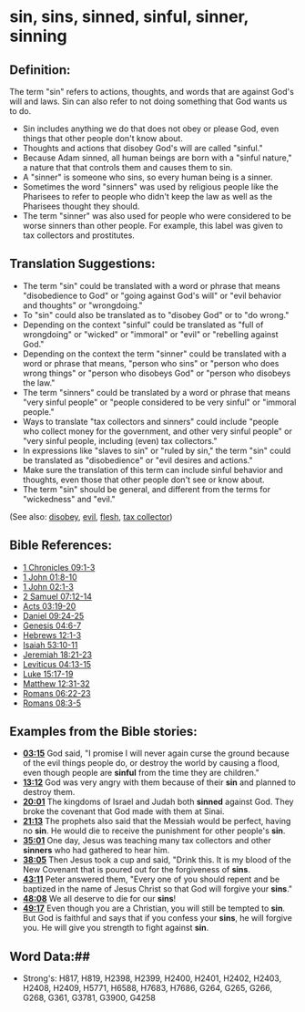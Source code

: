 # sin, sins, sinned, sinful, sinner, sinning #

## Definition: ##

The term "sin" refers to actions, thoughts, and words that are against God's will and laws. Sin can also refer to not doing something that God wants us to do.

* Sin includes anything we do that does not obey or please God, even things that other people don't know about.
* Thoughts and actions that disobey God's will are called "sinful."
* Because Adam sinned, all human beings are born with a "sinful nature," a nature that that controls them and causes them to sin.
* A "sinner" is someone who sins, so every human being is a sinner.
* Sometimes the word "sinners" was used by religious people like the Pharisees to refer to people who didn't keep the law as well as the Pharisees thought they should.
* The term "sinner" was also used for people who were considered to be worse sinners than other people. For example, this label was given to tax collectors and prostitutes.

## Translation Suggestions: ##

* The term "sin" could be translated with a word or phrase that means "disobedience to God" or "going against God's will" or "evil behavior and thoughts" or "wrongdoing."
* To "sin" could also be translated as to "disobey God" or to "do wrong."
* Depending on the context "sinful" could be translated as  "full of wrongdoing" or "wicked" or "immoral" or "evil" or "rebelling against God."
* Depending on the context the term "sinner" could be translated with a word or phrase that means, "person who sins" or "person who does wrong things" or "person who disobeys God" or "person who disobeys the law."
* The term "sinners" could be translated by a word or phrase that means "very sinful people" or "people considered to be very sinful" or "immoral people."
* Ways to translate "tax collectors and sinners" could include "people who collect money for the government, and other very sinful people" or "very sinful people, including (even) tax collectors."
* In expressions like "slaves to sin" or "ruled by sin," the term "sin" could be translated as "disobedience" or "evil desires and actions."
* Make sure the translation of this term can include sinful behavior and thoughts, even those that other people don't see or know about.
* The term "sin" should be general, and different from the terms for "wickedness" and "evil."

(See also: [disobey](../other/disobey.md), [evil](evil.md), [flesh](flesh.md), [tax collector](../other/taxcollector.md))

## Bible References: ##

* [1 Chronicles 09:1-3](rc://en/tn/help/1ch/09/01)
* [1 John 01:8-10](rc://en/tn/help/1jn/01/08)
* [1 John 02:1-3](rc://en/tn/help/1jn/02/01)
* [2 Samuel 07:12-14](rc://en/tn/help/2sa/07/12)
* [Acts 03:19-20](rc://en/tn/help/act/03/19)
* [Daniel 09:24-25](rc://en/tn/help/dan/09/24)
* [Genesis 04:6-7](rc://en/tn/help/gen/04/06)
* [Hebrews 12:1-3](rc://en/tn/help/heb/12/01)
* [Isaiah 53:10-11](rc://en/tn/help/isa/53/10)
* [Jeremiah 18:21-23](rc://en/tn/help/jer/18/21)
* [Leviticus 04:13-15](rc://en/tn/help/lev/04/13)
* [Luke 15:17-19](rc://en/tn/help/luk/15/17)
* [Matthew 12:31-32](rc://en/tn/help/mat/12/31)
* [Romans 06:22-23](rc://en/tn/help/rom/06/22)
* [Romans 08:3-5](rc://en/tn/help/rom/08/03)

## Examples from the Bible stories: ##

* __[03:15](rc://en/tn/help/obs/03/15)__ God said, "I promise I will never again curse the ground because of the evil things people do, or destroy the world by causing a flood, even though people are __sinful__  from the time they are children."
* __[13:12](rc://en/tn/help/obs/13/12)__ God was very angry with them because of their __sin__  and planned to destroy them.
* __[20:01](rc://en/tn/help/obs/20/01)__ The kingdoms of Israel and Judah both __sinned__  against God. They broke the covenant that God made with them at Sinai.
* __[21:13](rc://en/tn/help/obs/21/13)__ The prophets also said that the Messiah would be perfect, having no __sin__. He would die to receive the punishment for other people's __sin__.
* __[35:01](rc://en/tn/help/obs/35/01)__ One day, Jesus was teaching many tax collectors and other __sinners__  who had gathered to hear him.
* __[38:05](rc://en/tn/help/obs/38/05)__ Then Jesus took a cup and said, "Drink this. It is my blood of the New Covenant that is poured out for the forgiveness of __sins__.
* __[43:11](rc://en/tn/help/obs/43/11)__ Peter answered them, "Every one of you should repent and be baptized in the name of Jesus Christ so that God will forgive your __sins__."
* __[48:08](rc://en/tn/help/obs/48/08)__ We all deserve to die for our __sins__!
* __[49:17](rc://en/tn/help/obs/49/17)__ Even though you are a Christian, you will still be tempted to __sin__. But God is faithful and says that if you confess your __sins__, he will forgive you. He will give you strength to fight against __sin__.


## Word Data:##

* Strong's: H817, H819, H2398, H2399, H2400, H2401, H2402, H2403, H2408, H2409, H5771, H6588, H7683, H7686, G264, G265, G266, G268, G361, G3781, G3900, G4258
